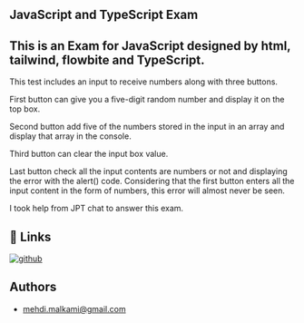 ## JavaScript and TypeScript Exam

## This is an Exam for JavaScript designed by html, tailwind, flowbite and TypeScript.

This test includes an input to receive numbers along with three buttons.

First button can give you a five-digit random number and display it on the top box.

Second button add five of the numbers stored in the input in an array and display that array in the console.

Third button can clear the input box value.

Last button check all the input contents are numbers or not and displaying the error with the alert() code.
Considering that the first button enters all the input content in the form of numbers, this error will almost never be seen.

I took help from JPT chat to answer this exam.



## 🔗 Links
[![github](https://img.shields.io/badge/github-0A66C2?style=for-the-badge&logo=github&logoColor=white)](https://github.com/Mehdi-Malkami)



## Authors

- [mehdi.malkami@gmail.com](https://github.com/Mehdi-Malkami/JavaScriptExam.git)